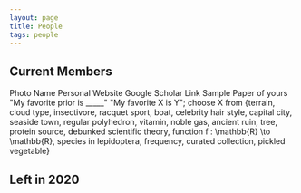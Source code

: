 ```yaml
---
layout: page
title: People
tags: people
---
```


## Current Members

Photo
Name
Personal Website
Google Scholar Link
Sample Paper of yours
"My favorite prior is _____"
"My favorite X is Y"; choose X from \{terrain, cloud type, insectivore,
racquet sport, boat, celebrity hair style, capital city, seaside town,
regular polyhedron, vitamin, noble gas, ancient ruin, tree, protein source,
debunked scientific theory, function f : \mathbb{R} \to \mathbb{R},
species in lepidoptera, frequency, curated collection, pickled vegetable\}

## Left in 2020


